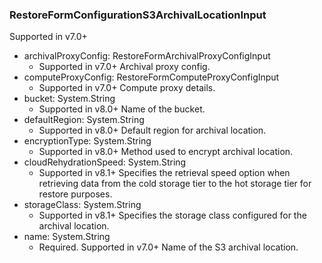 ### RestoreFormConfigurationS3ArchivalLocationInput
Supported in v7.0+

- archivalProxyConfig: RestoreFormArchivalProxyConfigInput
  - Supported in v7.0+
      Archival proxy config.
- computeProxyConfig: RestoreFormComputeProxyConfigInput
  - Supported in v7.0+
      Compute proxy details.
- bucket: System.String
  - Supported in v8.0+
      Name of the bucket.
- defaultRegion: System.String
  - Supported in v8.0+
      Default region for archival location.
- encryptionType: System.String
  - Supported in v8.0+
      Method used to encrypt archival location.
- cloudRehydrationSpeed: System.String
  - Supported in v8.1+
      Specifies the retrieval speed option when retrieving data from the cold storage tier to the hot storage tier for restore purposes.
- storageClass: System.String
  - Supported in v8.1+
      Specifies the storage class configured for the archival location.
- name: System.String
  - Required. Supported in v7.0+
      Name of the S3 archival location.
